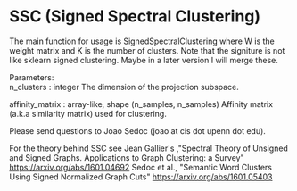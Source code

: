 # SSC (Signed Spectral Clustering)

The main function for usage is SignedSpectralClustering where W is the weight matrix and K
is the number of clusters. Note that the signiture is not like sklearn signed clustering.
Maybe in a later version I will merge these.

Parameters:      
n_clusters : integer
           The dimension of the projection subspace.

affinity_matrix : array-like, shape (n_samples, n_samples)
                Affinity matrix (a.k.a similarity matrix) used for clustering.

Please send questions to Joao Sedoc (joao at cis dot upenn dot edu).
 

For the theory behind SSC see Jean Gallier's ,"Spectral Theory of Unsigned and Signed Graphs. Applications to Graph Clustering: a Survey" https://arxiv.org/abs/1601.04692
    Sedoc et al., "Semantic Word Clusters Using Signed Normalized Graph Cuts" https://arxiv.org/abs/1601.05403
    

